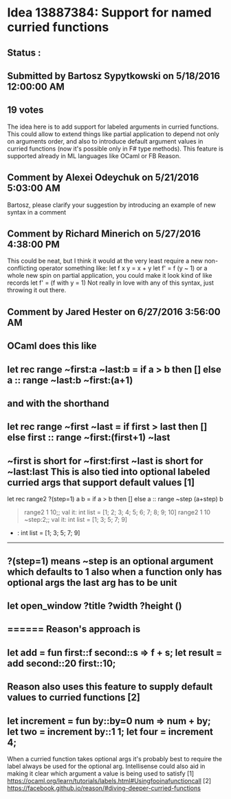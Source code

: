# Idea 13887384: Support for named curried functions #

## Status : 

## Submitted by Bartosz Sypytkowski on 5/18/2016 12:00:00 AM

## 19 votes

The idea here is to add support for labeled arguments in curried functions. This could allow to extend things like partial application to depend not only on arguments order, and also to introduce default argument values in curried functions (now it's possible only in F# type methods).
This feature is supported already in ML languages like OCaml or FB Reason.


## Comment by Alexei Odeychuk on 5/21/2016 5:03:00 AM

Bartosz, please clarify your suggestion by introducing an example of new syntax in a comment

## Comment by Richard Minerich on 5/27/2016 4:38:00 PM

This could be neat, but I think it would at the very least require a new non-conflicting operator something like:
let f x y = x + y
let f' = f (y ~ 1)
or a whole new spin on partial application, you could make it look kind of like records
let f' = (f with y = 1)
Not really in love with any of this syntax, just throwing it out there.

## Comment by Jared Hester on 6/27/2016 3:56:00 AM

OCaml does this like
-------
let rec range ~first:a ~last:b =
if a > b then []
else a :: range ~last:b ~first:(a+1)
-------
and with the shorthand
-------
let rec range ~first ~last =
if first > last then []
else first :: range ~first:(first+1) ~last
-------
~first is short for ~first:first
~last is short for ~last:last
This is also tied into optional labeled curried args that support default values [1]
------
let rec range2 ?(step=1) a b =
if a > b then []
else a :: range ~step (a+step) b
> range2 1 10;;
val it: int list = [1; 2; 3; 4; 5; 6; 7; 8; 9; 10]
> range2 1 10 ~step:2;;
val it: int list = [1; 3; 5; 7; 9]
- : int list = [1; 3; 5; 7; 9]
------
?(step=1) means ~step is an optional argument which defaults to 1
also when a function only has optional args the last arg has to be unit
------
let open_window ?title ?width ?height ()
------
======
Reason's approach is
------
let add = fun first::f second::s => f + s;
let result = add second::20 first::10;
------
Reason also uses this feature to supply default values to curried functions [2]
------
let increment = fun by::by=0 num => num + by;
let two = increment by::1 1;
let four = increment 4;
------
When a curried function takes optional args it's probably best to require the label always
be used for the optional arg.
Intellisense could also aid in making it clear which argument a value is being used to satisfy
[1] https://ocaml.org/learn/tutorials/labels.html#Usingfooinafunctioncall
[2] https://facebook.github.io/reason/#diving-deeper-curried-functions
